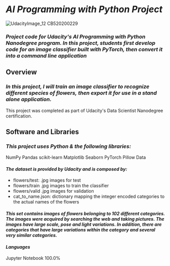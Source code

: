    # *AI Programming with Python Project*



![UdacityImage_12 _CB520200229_](https://user-images.githubusercontent.com/33560386/103129495-6eaebb00-46b2-11eb-8e06-43d11a8b2c77.png)



### *Project code for Udacity's AI Programming with Python Nanodegree program. In this project, students first develop code for an image classifier built with PyTorch, then convert it into a command line application*



## Overview

### *In this project, I will train an image classifier to recognize different species of flowers,* *then export it for use in a stand alone application.*

This project was completed as part of Udacity's Data Scientist Nanodegree certification.






## Software and Libraries


### *This project uses Python & the following libraries:*
 NumPy
 Pandas
 scikit-learn
 Matplotlib
 Seaborn
 PyTorch
 Pillow
 Data


#### *The dataset is provided by Udacity and is composed by:*
- flowers/test: .jpg images for test
- flowers/train .jpg images to train the classifier
- flowers/valid .jpg images for validation
- cat_to_name.json: dictionary mapping the integer encoded categories to the actual names of the flowers

#### *This set contains images of flowers belonging to 102 different categories.* *The images were acquired by searching the web and taking pictures.* *The images have large scale, pose and light variations.* *In addition, there are categories that have large variations within the category and several very similar categories.*

#### *Languages*
Jupyter Notebook
100.0%
